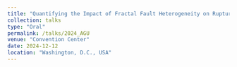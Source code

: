 ```yaml
---
title: "Quantifying the Impact of Fractal Fault Heterogeneity on Rupture Dynamics in Small and Moderate Earthquakes Using the Boundary Integral Equation Method"
collection: talks
type: "Oral"
permalink: /talks/2024_AGU
venue: "Convention Center"
date: 2024-12-12
location: "Washington, D.C., USA"
---
```


<!-- This is a description of your tutorial, note the different field in type. This is a markdown files that can be all markdown-ified like any other post. Yay markdown! -->
